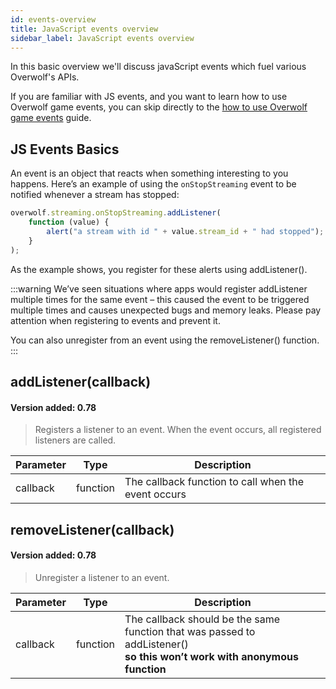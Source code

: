 ```yaml
---
id: events-overview
title: JavaScript events overview
sidebar_label: JavaScript events overview
---
```

In this basic overview we'll discuss javaScript events which fuel various Overwolf's APIs.  

If you are familiar with JS events, and you want to learn how to use Overwolf game events, you can skip directly to the [how to use Overwolf game events](../topics/using-events) guide.

## JS Events Basics

An event is an object that reacts when something interesting to you happens. Here’s an example of using the `onStopStreaming` event to be notified whenever a stream has stopped:

```js
overwolf.streaming.onStopStreaming.addListener(
    function (value) {
        alert("a stream with id " + value.stream_id + " had stopped");
    }
);
```

As the example shows, you register for these alerts using addListener().

:::warning
We’ve seen situations where apps would register addListener multiple times for the same event – this caused the event to be triggered multiple times and causes unexpected bugs and memory leaks. Please pay attention when registering to events and prevent it.

You can also unregister from an event using the removeListener() function.
:::

## addListener(callback)

#### Version added: 0.78 

> Registers a listener to an event. When the event occurs, all registered listeners are called.

Parameter     | Type     | Description                                                                       |
--------------| -------- | --------------------------------------------------------------------------------- |
callback      | function | The callback function to call when the event occurs                               |

## removeListener(callback)

#### Version added: 0.78 

> Unregister a listener to an event.

Parameter     | Type     | Description                                                                                                                 |
--------------| -------- | --------------------------------------------------------------------------------------------------------------------------- |
callback      | function | The callback should be the same function that was passed to addListener()</br>**so this won’t work with anonymous function**  |
